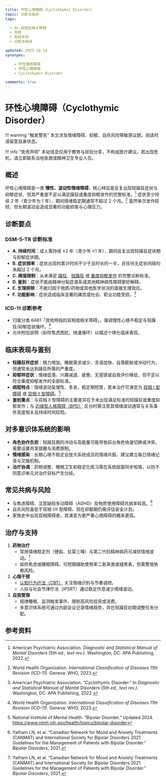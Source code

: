 ```yaml
---
title: 环性心境障碍（Cyclothymic Disorder）
topic: 诊断与临床
tags:

  - dx:双相及相关障碍
  - 共病
  - 系统支持
  - 诊断与临床

updated: 2025-10-14
synonyms:

    - 环性情感障碍
    - 环性心境障碍
    - Cyclothymic Disorder

comments: true
---
```


# 环性心境障碍（Cyclothymic Disorder）

!!! warning "触发警告"
    本文涉及情绪障碍、抑郁、自杀风险等敏感议题，阅读时请留意自身状态。

!!! info "免责声明"
    本站信息仅用于教育与经验分享，不构成医疗建议。若出现危机，请立即联系当地急救或精神卫生专业人员。

## 概述

环性心境障碍是一类 **慢性、波动性情绪障碍**，核心特征是反复出现轻躁狂症状与抑郁症状，但其严重度不足以满足躁狂或重度抑郁发作的完整标准。[^apa2022] 症状至少持续 2 年（青少年为 1 年），期间情绪稳定期通常不超过 2 个月。[^who2023] 虽然单次发作较轻，但长期波动会造成显著的功能损害与心理压力。

## 诊断要点

### DSM-5-TR 诊断标准

- **A. 持续时间**：成人需持续 ≥2 年（青少年 ≥1 年），期间反复出现轻躁狂症状期与抑郁症状期。
- **B. 症状频率**：症状出现的累计时间不少于总时长的一半，且任何无症状间隔均未超过 2 个月。
- **C. 阈值限制**：从未满足 [躁狂](Mania.md)、[轻躁狂](Hypomania.md) 或 [重度抑郁发作](Major-Depressive-Disorder-MDD.md) 的完整诊断标准。
- **D. 鉴别**：症状不能由精神分裂症谱系或其他精神病性障碍更好解释。
- **E. 生理排除**：不能归因于物质/药物或其他医学状况的直接生理效应。
- **F. 功能影响**：症状造成临床显著的痛苦或社会、职业功能受损。[^apa2022cyclo]

### ICD-11 诊断参考

- 归属分类 6A61「其他特指的双相或相关障碍」，强调慢性心境不稳定与轻躁狂/抑郁症状循环。[^who2023]
- 允许附加说明（如伴焦虑困扰、快速循环）以描述个体化临床表现。

## 临床表现与鉴别

- **轻躁狂样症状**：精力增加、睡眠需求减少、言语加快、自尊膨胀或冲动行为，但通常未达到躁狂所需的严重度。
- **抑郁样症状**：情绪低落、兴趣减退、疲惫、无望感或自我评价降低，但不足以符合重度抑郁发作的全部标准。
- **病程特点**：情绪波动呈慢性、多发，稳定期短暂，若未治疗可演变为 [双相 I 型障碍](Bipolar-I-Disorder.md) 或 [双相 II 型障碍](Bipolar-II-Disorder.md)。[^nimh2024]
- **鉴别重点**：与双相 II 型障碍的主要差异在于未出现满足标准的轻躁狂或重度抑郁发作；与 [边缘型人格障碍（BPD）](Borderline-Personality-Disorder-BPD.md) 区分时需注意其情绪波动通常与关系事件高度相关且持续时间较短。

## 对多意识体系统的影响

- **角色协作负担**：轻躁狂期的冲动与高能量可能导致前台角色快速切换或冲突，需要设置共享提醒与消费限制。
- **情绪感染**：长期心境不稳定会放大系统成员的情绪共振，建议建立每日情绪记录与交接机制。
- **治疗协调**：药物调整、睡眠卫生和稳定化练习需在系统层面同步知情，以防不同意识单元对治疗目标产生分歧。

## 常见共病与风险

- 与焦虑障碍、注意缺陷多动障碍（ADHD）及物质使用障碍共病率较高。[^canmat2021]
- 自杀风险虽低于双相 I/II 型障碍，但在抑郁期仍需评估安全计划。
- 家族史中出现双相障碍者，其演变为更严重心境障碍的概率更高。

## 治疗与支持

1. **药物治疗**
    - 常用情绪稳定剂（锂盐、拉莫三嗪）与第二代抗精神病药可减轻情绪波动。[^canmat2021]
    - 如伴焦虑或睡眠障碍，可短期辅助使用苯二氮䓬类或褪黑素，但需警惕依赖风险。
2. **心理干预**
    - [认知行为疗法（CBT）](Cognitive-Behavioral-Therapy-CBT.md) 关注情绪识别与节奏调控。
    - 人际与社会节律疗法（IPSRT）通过稳定作息减少情绪波动。
3. **自我管理**
    - 规律睡眠、监测触发事件、限制高风险投资或消费。
    - 多意识体系统可通过内部会议记录情绪趋势，并在轻躁狂初期调整任务分配。

## 参考资料

[^apa2022]: American Psychiatric Association. *Diagnostic and Statistical Manual of Mental Disorders (5th ed., text rev.).* Washington, DC: APA Publishing, 2022.
[^apa2022cyclo]: American Psychiatric Association. “Cyclothymic Disorder.” In *Diagnostic and Statistical Manual of Mental Disorders (5th ed., text rev.)*. Washington, DC: APA Publishing, 2022.
[^who2023]: World Health Organization. *International Classification of Diseases 11th Revision (ICD-11).* Geneva: WHO, 2023.
[^nimh2024]: National Institute of Mental Health. “Bipolar Disorder.” Updated 2024. <https://www.nimh.nih.gov/health/topics/bipolar-disorder>
[^canmat2021]: Yatham LN, et al. “Canadian Network for Mood and Anxiety Treatments (CANMAT) and International Society for Bipolar Disorders 2021 Guidelines for the Management of Patients with Bipolar Disorder.” *Bipolar Disorders*, 2021.
